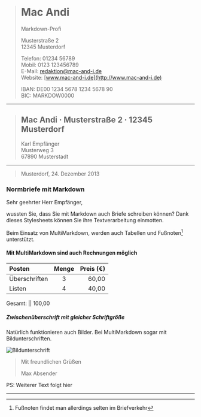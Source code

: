 > # Mac Andi
> Markdown-Profi
>
> Musterstraße 2  
> 12345 Musterdorf
>
> Telefon: 01234 56789  
> Mobil: 0123 123456789  
> E-Mail: <redaktion@mac-and-i.de>  
> Website: [www.mac-and-i.de](http://www.mac-and-i.de)
>
> IBAN: DE00 1234 5678 1234 5678 90  
> BIC: MARKDOW0000

- - - - - - - - - - - - - - - - - - - - - - - - - - - - - - -

> ## Mac Andi · Musterstraße 2 · 12345 Musterdorf
>
> Karl Empfänger  
> Musterweg 3  
> 67890 Musterstadt

- - - - - - - - - - - - - - - - - - - - - - - - - - - - - - -

> Musterdorf, 24. Dezember 2013

### Normbriefe mit Markdown

Sehr geehrter Herr Empfänger,

wussten Sie, dass Sie mit Markdown auch Briefe schreiben können? Dank dieses Stylesheets können Sie ihre Textverarbeitung einmotten. 

Beim Einsatz von MultiMarkdown, werden auch Tabellen und Fußnoten[^Fußnote] unterstützt.

#### Mit MultiMarkdown sind auch Rechnungen möglich

| Posten                  | Menge |   Preis (€) |
 :----------------------- | :---: | ----------: 
 Überschriften            | 3     |       60,00
 Listen                   | 4     |       40,00

 Gesamt:                 ||              100,00

##### Zwischenüberschrift mit gleicher Schriftgröße

Natürlich funktionieren auch Bilder. Bei MultiMarkdown sogar mit Bildunterschriften.

![Bildunterschrift][Bild]

> Mit freundlichen Grüßen
> 
> Max Absender

PS: Weiterer Text folgt hier

- - - - - - - - - - - - - - - - - - - - - - - - - - - - - - -

[Bild]: http://lorempixel.com/g/420/260
[^Fußnote]: Fußnoten findet man allerdings selten im Briefverkehr